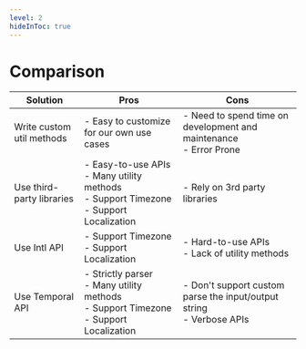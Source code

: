```yaml
---
level: 2
hideInToc: true
---
```

# Comparison
|  Solution   |   Pros  | Cons |
| --- | --- | --- |
| Write custom util methods | - Easy to customize for our own use cases | - Need to spend time on development and maintenance <br> - Error Prone |
| Use third-party libraries | - Easy-to-use APIs <br> - Many utility methods <br> - Support Timezone <br> - Support Localization | - Rely on 3rd party libraries |
| Use Intl API | - Support Timezone <br> - Support Localization | - Hard-to-use APIs <br> - Lack of utility methods |
| Use Temporal API | - Strictly parser <br> - Many utility methods <br> - Support Timezone <br> - Support Localization | - Don't support custom parse the input/output string <br> - Verbose APIs |
